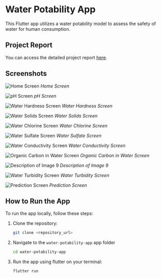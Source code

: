 # Water Potability App

This Flutter app utilizes a water potability model to assess the safety of water for human consumption.

## Project Report

You can access the detailed project report [here](https://docs.google.com/document/d/1lzl5dGeFyiujxpuq4JEar8YzeD4XG_sQPsaIMp694q4/edit?usp=sharing).

## Screenshots

![Home Screen](/App_Screenshots/Home_Screen.png)
*Home Screen*

![pH Screen](/App_Screenshots/Ph_Screen.png)
*pH Screen*

![Water Hardness Screen](/App_Screenshots/Hardness_Screen.png)
*Water Hardness Screen*

![Water Solids Screen](/App_Screenshots/Solids_Screen.png)
*Water Solids Screen*

![Water Chlorine Screen](/App_Screenshots/Chloromine_Screen.png)
*Water Chlorine Screen*

![Water Sulfate Screen](/App_Screenshots/Sulfate_Screen.png)
*Water Sulfate Screen*

![Water Conductivity Screen](/App_Screenshots/Conductivity_Screen.png)
*Water Conductivity Screen*

![Organic Carbon in Water Screen](/App_Screenshots/Carbon_Screen.png)
*Organic Carbon in Water Screen*

![Description of Image 9](/App_Screenshots/Trihalomethane_Screen.png)
*Description of Image 9*

![Water Turbidity Screen](/App_Screenshots/Turbidity_Screen.png)
*Water Turbidity Screen*

![Prediction Screen](/App_Screenshots/Prediction_Screen.png)
*Prediction Screen*

## How to Run the App

To run the app locally, follow these steps:

1. Clone the repository:

   ```bash
   git clone <repository_url>

2. Navigate to the `water-potability-app` app folder

    ```bash
    cd water-potability-app

3. Run the app using flutter on your terminal:

    ```bash
    flutter run
